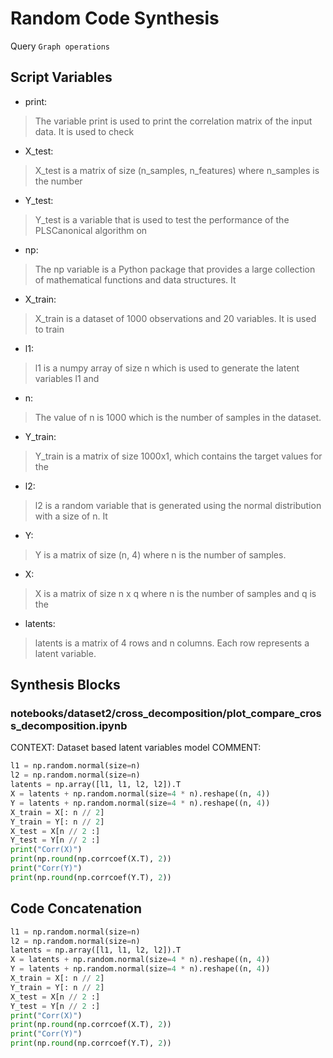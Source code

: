 # Random Code Synthesis
Query `Graph operations`
## Script Variables
- print:<br>
>The variable print is used to print the correlation matrix of the input data. It is used to check
- X_test:<br>
>X_test is a matrix of size (n_samples, n_features) where n_samples is the number
- Y_test:<br>
>Y_test is a variable that is used to test the performance of the PLSCanonical algorithm on
- np:<br>
>The np variable is a Python package that provides a large collection of mathematical functions and data structures. It
- X_train:<br>
>X_train is a dataset of 1000 observations and 20 variables. It is used to train
- l1:<br>
>l1 is a numpy array of size n which is used to generate the latent variables l1 and
- n:<br>
>The value of n is 1000 which is the number of samples in the dataset.
- Y_train:<br>
>Y_train is a matrix of size 1000x1, which contains the target values for the
- l2:<br>
>l2 is a random variable that is generated using the normal distribution with a size of n. It
- Y:<br>
>Y is a matrix of size (n, 4) where n is the number of samples.
- X:<br>
>X is a matrix of size n x q where n is the number of samples and q is the
- latents:<br>
>latents is a matrix of 4 rows and n columns. Each row represents a latent variable.
## Synthesis Blocks
### notebooks/dataset2/cross_decomposition/plot_compare_cross_decomposition.ipynb
CONTEXT:  Dataset based latent variables model   COMMENT:
```python
l1 = np.random.normal(size=n)
l2 = np.random.normal(size=n)
latents = np.array([l1, l1, l2, l2]).T
X = latents + np.random.normal(size=4 * n).reshape((n, 4))
Y = latents + np.random.normal(size=4 * n).reshape((n, 4))
X_train = X[: n // 2]
Y_train = Y[: n // 2]
X_test = X[n // 2 :]
Y_test = Y[n // 2 :]
print("Corr(X)")
print(np.round(np.corrcoef(X.T), 2))
print("Corr(Y)")
print(np.round(np.corrcoef(Y.T), 2))
```

## Code Concatenation
```python
l1 = np.random.normal(size=n)
l2 = np.random.normal(size=n)
latents = np.array([l1, l1, l2, l2]).T
X = latents + np.random.normal(size=4 * n).reshape((n, 4))
Y = latents + np.random.normal(size=4 * n).reshape((n, 4))
X_train = X[: n // 2]
Y_train = Y[: n // 2]
X_test = X[n // 2 :]
Y_test = Y[n // 2 :]
print("Corr(X)")
print(np.round(np.corrcoef(X.T), 2))
print("Corr(Y)")
print(np.round(np.corrcoef(Y.T), 2))
```
